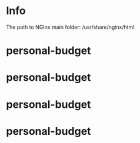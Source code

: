 # Info

The path to NGInx main folder:
/usr/share/nginx/html

# personal-budget
# personal-budget
# personal-budget
# personal-budget

